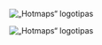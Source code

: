 <p><img alt="„Hotmaps“ logotipas" src="https://www.hotmaps-project.eu/wp-content/uploads/2017/02/logo.svg"/></p><img alt="„Hotmaps“ logotipas" src="https://www.hotmaps-project.eu/wp-content/uploads/2017/02/logo.svg"/></p<img alt="„Hotmaps“ logotipas" src="https://www.hotmaps-project.eu/wp-content/uploads/2017/02/logo.svg"/></p>
